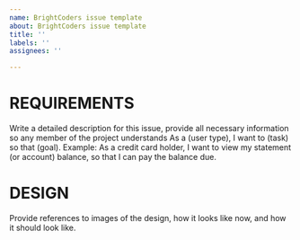 ```yaml
---
name: BrightCoders issue template
about: BrightCoders issue template
title: ''
labels: ''
assignees: ''

---
```


# REQUIREMENTS
Write a detailed description for this issue, provide all necessary information so any member of the project understands
As a (user type), I want to (task) so that (goal). Example: As a credit card holder, I want to view my statement (or account) balance, so that I can pay the balance due.

# DESIGN
Provide references to images of the design, how it looks like now, and how it should look like.
